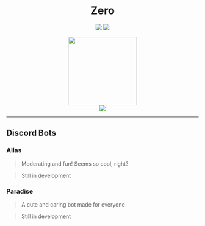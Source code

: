 <p align="center">
  
  <h1 align="center">Zero</h1>
</p>
<p align="center">
  <img src="https://img.shields.io/badge/slashDEV-slash-red"/>
  <img src="https://wakatime.com/badge/user/360b9b99-ab30-48e8-8c3b-7722027bf78d.svg"/>
</p>

<div align="center">
<img height="180em" src="https://github-readme-stats.vercel.app/api?username=zer0less&show_icons=true&hide_border=true&count_private=true&include_all_commits=true&title_color=f00&text_color=ffa500&icon_color=f00&bg_color=000" />
  <br>
<img src="https://github-readme-stats.vercel.app/api/top-langs/?username=zer0less&hide_border=true&layout=compact&title_color=f00&text_color=ffa500&icon_color=f00&bg_color=000" />
</div>

<hr>

## Discord Bots

### Alias

> Moderating and fun! Seems so cool, right?

> Still in development

### Paradise

> A cute and caring bot made for everyone

> Still in development
